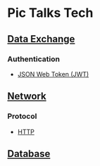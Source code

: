 # Pic Talks Tech

## [Data Exchange](./data-exchange/data-exchange.md)

### Authentication

* [JSON Web Token (JWT)](./data-exchange/JWT.md)

## [Network](./network/network.md)

### Protocol

* [HTTP](./network/HTTP/http.md)

## [Database](./database/database.md)
